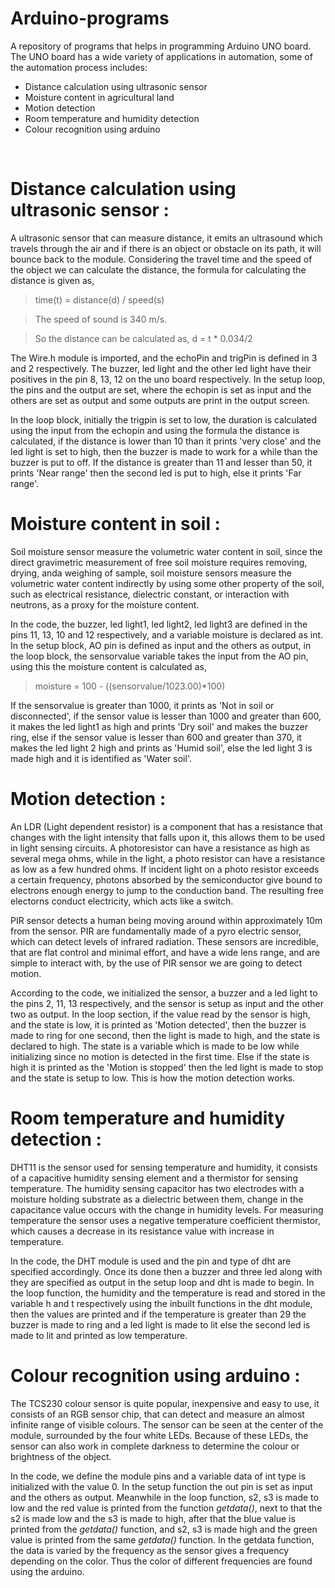 # Arduino-programs
A repository of programs that helps in programming Arduino UNO board. The UNO board has a wide variety of applications in automation, some of the automation process includes:

* Distance calculation using ultrasonic sensor
* Moisture content in agricultural land
* Motion detection
* Room temperature and humidity detection
* Colour recognition using arduino
<br/>

# **Distance calculation using ultrasonic sensor :**

A ultrasonic sensor that can measure distance, it emits an ultrasound which travels through the air and if there is an object or obstacle on its path, it will bounce back to the module. Considering the travel time and the speed of the object we can calculate the distance, the formula for calculating the distance is given as,

> time(t) = distance(d) / speed(s)

> The speed of sound is 340 m/s.

> So the distance can be calculated as, d = t * 0.034/2

The Wire.h module is imported, and the echoPin and trigPin is defined in 3 and 2 respectively. The buzzer, led light and the other led light have their positives in the pin 8, 13, 12 on the uno board respectively. In the setup loop, the pins and the output are set, where the echopin is set as input and the others are set as output and some outputs are print in the output screen.

In the loop block, initially the trigpin is set to low, the duration is calculated using the input from the echopin and using the formula the distance is calculated, if the distance is lower than 10 than it prints 'very close' and the led light is set to high, then the buzzer is made to work for a while than the buzzer is put to off. If the distance is greater than 11 and lesser than 50, it prints 'Near range' then the second led is put to high, else it prints 'Far range'.
<br/>

# **Moisture content in soil :**

Soil moisture sensor measure the volumetric water content in soil, since the direct gravimetric measurement of free soil moisture requires removing, drying, anda weighing of sample, soil moisture sensors measure the volumetric water content indirectly by using some other property of the soil, such as electrical resistance, dielectric constant, or interaction with neutrons, as a proxy for the moisture content. 

In the code, the buzzer, led light1, led light2, led light3 are defined in the pins 11, 13, 10 and 12 respectively, and a variable moisture is declared as int. In the setup block, AO pin is defined as input and the others as output, in the loop block, the sensorvalue variable takes the input from the AO pin, using this the moisture content is calculated as,

> moisture = 100 - ((sensorvalue/1023.00)*100)

If the sensorvalue is greater than 1000, it prints as 'Not in soil or disconnected', if the sensor value is lesser than 1000 and greater than 600, it makes the led light1 as high and prints 'Dry soil' and makes the buzzer ring, else if the sensor value is lesser than 600 and greater than 370, it makes the led light 2 high and prints as 'Humid soil', else the led light 3 is made high and it is identified as 'Water soil'.
<br/>

# **Motion detection :**

An LDR (Light dependent resistor) is a component that has a resistance that changes with the light intensity that falls upon it, this allows them to be used in light sensing circuits. A photoresistor can have a resistance as high as several mega ohms, while in the light, a photo resistor can have a resistance as low as a few hundred ohms. If incident light on a photo resistor exceeds a certain frequency, photons absorbed by the semiconductor give bound to electrons enough energy to jump to the conduction band. The resulting free electorns conduct electricity, which acts like a switch.

PIR sensor detects a human being moving around within approximately 10m from the sensor. PIR are fundamentally made of a pyro electric sensor, which can detect levels of infrared radiation. These sensors are incredible, that are flat control and minimal effort, and have a wide lens range, and are simple to interact with, by the use of PIR sensor we are going to detect motion.

According to the code, we initialized the sensor, a buzzer and a led light to the pins 2, 11, 13 respectively, and the sensor is setup as input and the other two as output. In the loop section, if the value read by the sensor is high, and the state is low, it is printed as 'Motion detected', then the buzzer is made to ring for one second, then the light is made to high, and the state is declared to high. The state is a variable which is made to be low while initializing since no motion is detected in the first time. Else if the state is high it is printed as the 'Motion is stopped' then the led light is made to stop and the state is setup to low. This is how the motion detection works.
<br/>

# **Room temperature and humidity detection :** 

DHT11 is the sensor used for sensing temperature and humidity, it consists of a capacitive humidity sensing element and a thermistor for sensing temperature. The humidity sensing capacitor has two electrodes with a moisture holding substrate as a dielectric between them, change in the capacitance value occurs with the change in humidity levels. For measuring temperature the sensor uses a negative temperature coefficient thermistor, which causes a decrease in its resistance value with increase in temperature.

In the code, the DHT module is used and the pin and type of dht are specified accordingly. Once its done then a buzzer and three led along with they are specified as output in the setup loop and dht is made to begin. In the loop function, the humidity and the temperature is read and stored in the variable h and t respectively using the inbuilt functions in the dht module, then the values are printed and if the temperature is greater than 29 the buzzer is made to ring and a led light is made to lit else the second led is made to lit and printed as low temperature.
<br/>

# **Colour recognition using arduino :**

The TCS230 colour sensor is quite popular, inexpensive and easy to use, it consists of an RGB sensor chip, that can detect and measure an almost infinite range of visible colours. The sensor can be seen at the center of the module, surrounded by the four white LEDs. Because of these LEDs, the sensor can also work in complete darkness to determine the colour or brightness of the object. 

In the code, we define the module pins and a variable data of int type is initialized with the value 0. In the setup function the out pin is set as input and the others as output. Meanwhile in the loop function, s2, s3 is made to low and the red value is printed from the function _getdata()_, next to that the s2 is made low and the s3 is made to high, after that the blue value is printed from the _getdata()_ function, and s2, s3 is made high and the green value is printed from the same _getdata()_ function. In the getdata function, the data is varied by the frequency as the sensor gives a frequency depending on the color. Thus the color of different frequencies are found using the arduino.
<br/>
